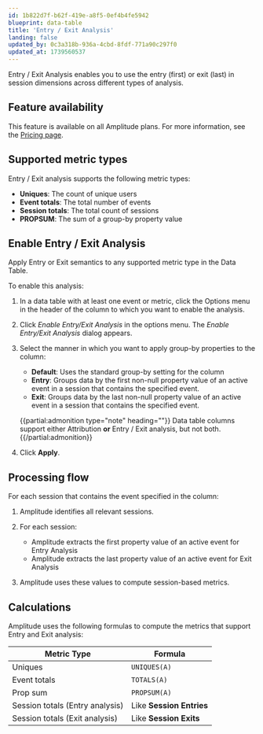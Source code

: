 ```yaml
---
id: 1b822d7f-b62f-419e-a8f5-0ef4b4fe5942
blueprint: data-table
title: 'Entry / Exit Analysis'
landing: false
updated_by: 0c3a318b-936a-4cbd-8fdf-771a90c297f0
updated_at: 1739560537
---
```

Entry / Exit Analysis enables you to use the entry (first) or exit (last) in session dimensions across different types of analysis.

## Feature availability

This feature is available on all Amplitude plans. For more information, see the [Pricing page](https://amplitude.com/pricing).

## Supported metric types

Entry / Exit analysis supports the following metric types:

* **Uniques**: The count of unique users
* **Event totals**: The total number of events
* **Session totals**: The total count of sessions
* **PROPSUM**: The sum of a group-by property value

## Enable Entry / Exit Analysis

Apply Entry or Exit semantics to any supported metric type in the Data Table.

To enable this analysis:

1. In a data table with at least one event or metric, click the Options menu in the header of the column to which you want to enable the analysis.
2. Click *Enable Entry/Exit Analysis* in the options menu. The *Enable Entry/Exit Analysis* dialog appears.
3. Select the manner in which you want to apply group-by properties to the column:

    * **Default**: Uses the standard group-by setting for the column
    * **Entry**: Groups data by the first non-null property value of an active event in a session that contains the specified event.
    * **Exit**: Groups data by the last non-null property value of an active event in a session that contains the specified event.

    {{partial:admonition type="note" heading=""}}
    Data table columns support either Attribution **or** Entry / Exit analysis, but not both.
    {{/partial:admonition}}

4. Click **Apply**.

## Processing flow

For each session that contains the event specified in the column:

1. Amplitude identifies all relevant sessions.
2. For each session:

    * Amplitude extracts the first property value of an active event for Entry Analysis
    * Amplitude extracts the last property value of an active event for Exit Analysis

3. Amplitude uses these values to compute session-based metrics.

## Calculations

Amplitude uses the following formulas to compute the metrics that support Entry and Exit analysis:

| Metric Type                     | Formula                  |
| ------------------------------- | ------------------------ |
| Uniques                         | `UNIQUES(A)`             |
| Event totals                    | `TOTALS(A)`              |
| Prop sum                        | `PROPSUM(A)`             |
| Session totals (Entry analysis) | Like **Session Entries** |
| Session totals (Exit analysis)  | Like **Session Exits**   |
